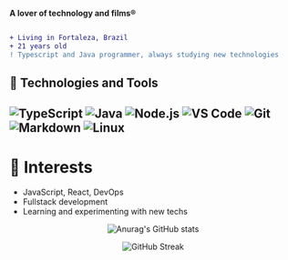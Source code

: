 

**A lover of technology and films®**  
```diff

+ Living in Fortaleza, Brazil
+ 21 years old
! Typescript and Java programmer, always studying new technologies
```

## 🔧 Technologies and Tools


![TypeScript](https://img.shields.io/badge/TypeScript-3178C6?style=for-the-badge&logo=typescript&logoColor=white)
![Java](https://img.shields.io/badge/Java-007396?style=for-the-badge&logo=java&logoColor=white)
![Node.js](https://img.shields.io/badge/Node.js-339933?style=for-the-badge&logo=node.js&logoColor=white)
![VS Code](https://img.shields.io/badge/VS%20Code-007ACC?style=for-the-badge&logo=visual-studio-code&logoColor=white)
![Git](https://img.shields.io/badge/Git-F05032?style=for-the-badge&logo=git&logoColor=white)
![Markdown](https://img.shields.io/badge/Markdown-000000?style=for-the-badge&logo=markdown&logoColor=white)
![Linux](https://img.shields.io/badge/Linux-FCC624?style=for-the-badge&logo=linux&logoColor=black)
---

# 🌱 Interests

- JavaScript, React, DevOps  
- Fullstack development  
- Learning and experimenting with new techs

<p align="center">
  <img src="https://github-readme-stats.vercel.app/api?username=AndersonFreitasF&show_icons=true&theme=transparent" alt="Anurag's GitHub stats" />
</p>
<p align="center">
  <img src="https://github-readme-streak-stats.herokuapp.com/?user=AndersonFreitasF&theme=dark" alt="GitHub Streak"/>
</p>








